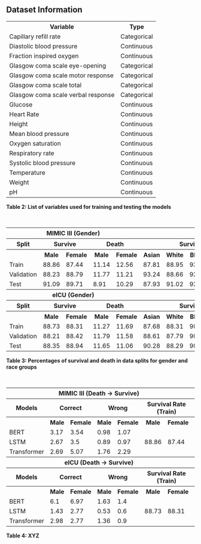## Dataset Information

<table>
  <tr>
    <th>Variable</th>
    <th>Type</th>
  </tr>
  <tr><td>Capillary refill rate</td><td>Categorical</td></tr>
  <tr><td>Diastolic blood pressure</td><td>Continuous</td></tr>
  <tr><td>Fraction inspired oxygen</td><td>Continuous</td></tr>
  <tr><td>Glasgow coma scale eye-opening</td><td>Categorical</td></tr>
  <tr><td>Glasgow coma scale motor response</td><td>Categorical</td></tr>
  <tr><td>Glasgow coma scale total</td><td>Categorical</td></tr>
  <tr><td>Glasgow coma scale verbal response</td><td>Categorical</td></tr>
  <tr><td>Glucose</td><td>Continuous</td></tr>
  <tr><td>Heart Rate</td><td>Continuous</td></tr>
  <tr><td>Height</td><td>Continuous</td></tr>
  <tr><td>Mean blood pressure</td><td>Continuous</td></tr>
  <tr><td>Oxygen saturation</td><td>Continuous</td></tr>
  <tr><td>Respiratory rate</td><td>Continuous</td></tr>
  <tr><td>Systolic blood pressure</td><td>Continuous</td></tr>
  <tr><td>Temperature</td><td>Continuous</td></tr>
  <tr><td>Weight</td><td>Continuous</td></tr>
  <tr><td>pH</td><td>Continuous</td></tr>
</table>

**Table 2: List of variables used for training and testing the models**

<br />

<table>
  <tr>
    <th colspan="5">MIMIC III (Gender)</th>
    <th colspan="8">MIMIC III (Race)</th>
  </tr>
  <tr>
    <th>Split</th>
    <th colspan="2">Survive</th>
    <th colspan="2">Death</th>
    <th colspan="4">Survive</th>
    <th colspan="4">Death</th>
  </tr>
  <tr>
    <th></th><th>Male</th><th>Female</th><th>Male</th><th>Female</th>
    <th>Asian</th><th>White</th><th>Black</th><th>Hispanic</th>
    <th>Asian</th><th>White</th><th>Black</th><th>Hispanic</th>
  </tr>
  <tr><td>Train</td><td>88.86</td><td>87.44</td><td>11.14</td><td>12.56</td><td>87.81</td><td>88.95</td><td>93.04</td><td>92.62</td><td>12.19</td><td>11.05</td><td>6.96</td><td>7.38</td></tr>
  <tr><td>Validation</td><td>88.23</td><td>88.79</td><td>11.77</td><td>11.21</td><td>93.24</td><td>88.66</td><td>92.53</td><td>95.65</td><td>6.76</td><td>11.34</td><td>7.47</td><td>4.35</td></tr>
  <tr><td>Test</td><td>91.09</td><td>89.71</td><td>8.91</td><td>10.29</td><td>87.93</td><td>91.02</td><td>92.75</td><td>95.00</td><td>12.07</td><td>8.98</td><td>7.25</td><td>5.00</td></tr>

  <tr><th colspan="5">eICU (Gender)</th><th colspan="8">eICU (Race)</th></tr>
  <tr>
    <th>Split</th>
    <th colspan="2">Survive</th>
    <th colspan="2">Death</th>
    <th colspan="4">Survive</th>
    <th colspan="4">Death</th>
  </tr>
  <tr>
    <th></th><th>Male</th><th>Female</th><th>Male</th><th>Female</th>
    <th>Asian</th><th>White</th><th>Black</th><th>Hispanic</th>
    <th>Asian</th><th>White</th><th>Black</th><th>Hispanic</th>
  </tr>
  <tr><td>Train</td><td>88.73</td><td>88.31</td><td>11.27</td><td>11.69</td><td>87.68</td><td>88.31</td><td>90.22</td><td>88.55</td><td>12.32</td><td>11.69</td><td>9.78</td><td>11.45</td></tr>
  <tr><td>Validation</td><td>88.21</td><td>88.42</td><td>11.79</td><td>11.58</td><td>88.61</td><td>87.79</td><td>90.86</td><td>90.38</td><td>11.39</td><td>12.21</td><td>9.14</td><td>9.62</td></tr>
  <tr><td>Test</td><td>88.35</td><td>88.94</td><td>11.65</td><td>11.06</td><td>90.28</td><td>88.29</td><td>90.91</td><td>87.20</td><td>9.72</td><td>11.71</td><td>9.09</td><td>12.80</td></tr>
</table>

**Table 3: Percentages of survival and death in data splits for gender and race groups**

<br />

<table>
  <tr>
    <th colspan="7">MIMIC III (Death → Survive)</th>
    <th colspan="7">MIMIC III (Survive → Death)</th>
  </tr>
  <tr>
    <th>Models</th>
    <th colspan="2">Correct</th>
    <th colspan="2">Wrong</th>
    <th colspan="2">Survival Rate (Train)</th>
    <th colspan="2">Correct</th>
    <th colspan="2">Wrong</th>
    <th colspan="2">Death Rate (Train)</th>
  </tr>
  <tr>
    <th></th><th>Male</th><th>Female</th><th>Male</th><th>Female</th><th>Male</th><th>Female</th>
    <th>Male</th><th>Female</th><th>Male</th><th>Female</th><th>Male</th><th>Female</th>
  </tr>
  <tr><td>BERT</td><td>3.17</td><td>3.54</td><td>0.98</td><td>1.07</td><td></td><td></td><td>1.28</td><td>1.76</td><td>7.03</td><td>7.32</td><td></td><td></td></tr>
  <tr><td>LSTM</td><td>2.67</td><td>3.5</td><td>0.89</td><td>0.97</td><td>88.86</td><td>87.44</td><td>0.59</td><td>0.35</td><td>1.34</td><td>1.07</td><td>11.14</td><td>12.56</td></tr>
  <tr><td>Transformer</td><td>2.69</td><td>5.07</td><td>1.76</td><td>2.29</td><td></td><td></td><td>1.22</td><td>1.23</td><td>3.47</td><td>2.71</td><td></td><td></td></tr>

  <tr><th colspan="7">eICU (Death → Survive)</th><th colspan="7">eICU (Survive → Death)</th></tr>
  <tr>
    <th>Models</th>
    <th colspan="2">Correct</th>
    <th colspan="2">Wrong</th>
    <th colspan="2">Survival Rate (Train)</th>
    <th colspan="2">Correct</th>
    <th colspan="2">Wrong</th>
    <th colspan="2">Death Rate (Train)</th>
  </tr>
  <tr>
    <th></th><th>Male</th><th>Female</th><th>Male</th><th>Female</th><th>Male</th><th>Female</th>
    <th>Male</th><th>Female</th><th>Male</th><th>Female</th><th>Male</th><th>Female</th>
  </tr>
  <tr><td>BERT</td><td>6.1</td><td>6.97</td><td>1.63</td><td>1.4</td><td></td><td></td><td>0.47</td><td>0.6</td><td>3.36</td><td>2.93</td><td></td><td></td></tr>
  <tr><td>LSTM</td><td>1.43</td><td>2.77</td><td>0.53</td><td>0.6</td><td>88.73</td><td>88.31</td><td>0.43</td><td>0.35</td><td>1.71</td><td>1</td><td>11.27</td><td>11.69</td></tr>
  <tr><td>Transformer</td><td>2.98</td><td>2.77</td><td>1.36</td><td>0.9</td><td></td><td></td><td>0.76</td><td>0.97</td><td>2.42</td><td>5.28</td><td></td><td></td></tr>
</table>

**Table 4: XYZ**

<br />


